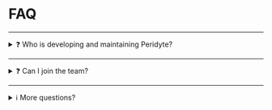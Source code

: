 # FAQ

---

<details>
  <summary>❓ Who is developing and maintaining Peridyte?</summary>
  <p>
    Peridyte is developed and maintained by JumpStone.<br>
    He is the sole developer behind all features and updates!
  </p>
</details>

---

<details>
  <summary>❓ Can I join the team?</summary>
  <p>
    Maybe!<br>
    We are currently looking for a documentation writer.<br>
    If you're interested, please open a ticket in our 
    <a href="https://grueneeule.de/dc">Discord</a>!
  </p>
</details>

---

<details>
  <summary>ℹ️ More questions?</summary>
  <p>
    That's all for now — more FAQs will be added soon!<br>
    If you have a question, feel free to ask in our 
    <a href="https://grueneeule.de/dc">Discord server</a>. 😊
  </p>
</details>
